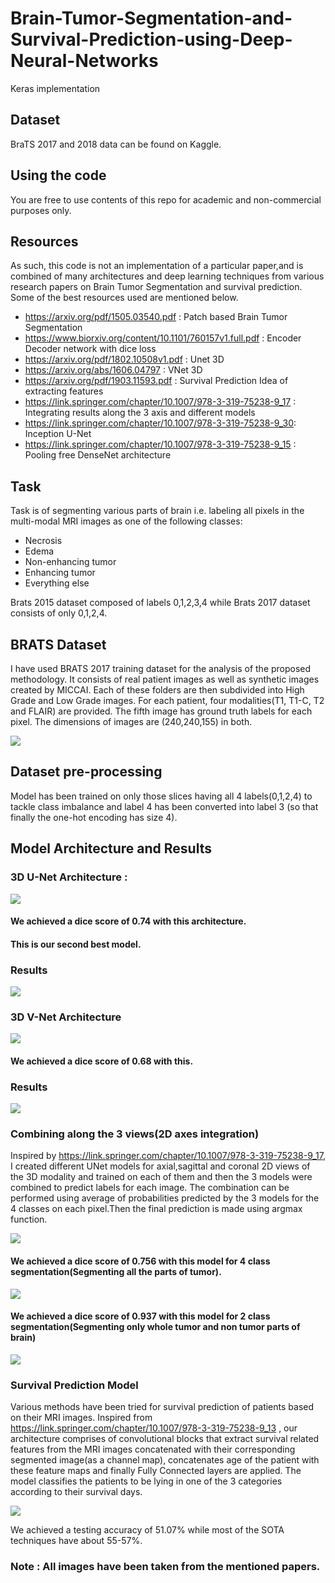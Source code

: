 # Brain-Tumor-Segmentation-and-Survival-Prediction-using-Deep-Neural-Networks

Keras implementation

## Dataset
BraTS 2017 and 2018 data can be found on Kaggle.

## Using the code
You are free to use contents of this repo for academic and non-commercial purposes only.

## Resources
As such, this code is not an implementation of a particular paper,and is combined of many architectures and deep learning techniques from various research papers on Brain Tumor Segmentation and survival prediction. Some of the best resources used are mentioned below.

- https://arxiv.org/pdf/1505.03540.pdf : Patch based Brain Tumor Segmentation
- https://www.biorxiv.org/content/10.1101/760157v1.full.pdf : Encoder Decoder network with dice loss
- https://arxiv.org/pdf/1802.10508v1.pdf : Unet 3D
- https://arxiv.org/abs/1606.04797 : VNet 3D
- https://arxiv.org/pdf/1903.11593.pdf : Survival Prediction Idea of extracting features
- https://link.springer.com/chapter/10.1007/978-3-319-75238-9_17 : Integrating results along the 3 axis and different models
- https://link.springer.com/chapter/10.1007/978-3-319-75238-9_30: Inception U-Net
- https://link.springer.com/chapter/10.1007/978-3-319-75238-9_15 : Pooling free DenseNet architecture



## Task
Task is of segmenting various parts of brain i.e. labeling all pixels in the multi-modal MRI images as one of the following classes:
- Necrosis
- Edema
- Non-enhancing tumor
- Enhancing tumor 
- Everything else

Brats 2015 dataset composed of labels 0,1,2,3,4 while Brats 2017 dataset consists of only 0,1,2,4.

## BRATS Dataset 
I have used BRATS 2017 training dataset for the analysis of the proposed methodology. It consists of real patient images as well as synthetic images created by MICCAI. Each of these folders are then subdivided into High Grade and Low Grade images. For each patient, four modalities(T1, T1-C, T2 and FLAIR) are provided. The fifth image has ground truth labels for each pixel. The dimensions of images are (240,240,155) in both.

![](Captures/Dataset.png)


## Dataset pre-processing 
Model has been trained on only those slices having all 4 labels(0,1,2,4) to tackle class imbalance and label 4 has been converted into label 3 (so that finally the one-hot encoding has size 4).

## Model Architecture and Results
### 3D U-Net Architecture :

![](Captures/Unet3d.png)


#### We achieved a dice score of 0.74 with this architecture.
#### This is our second best model.

### Results
![](Captures/unet_im.PNG)

### 3D V-Net Architecture
![](Captures/Vnetarch.png)

#### We achieved a dice score of 0.68 with this.

### Results 
![](Captures/vnet_im.PNG)

### Combining along the 3 views(2D axes integration)
Inspired by https://link.springer.com/chapter/10.1007/978-3-319-75238-9_17, I created different UNet models for axial,sagittal and coronal 2D views of the 3D modality and trained on each of them and then the 3 models were combined to predict labels for each image. The combination can be performed using average of probabilities predicted by the 3 models for the 4 classes on each pixel.Then the final prediction is made using argmax function.

![](Captures/ensembling.png)

#### We achieved a dice score of 0.756 with this model for 4 class segmentation(Segmenting all the parts of tumor).

![](Captures/2d_4class_im.PNG)

#### We achieved a dice score of 0.937 with this model for 2 class segmentation(Segmenting only whole tumor and non tumor parts of brain)

![](Captures/2d_2class_im.PNG)



### Survival Prediction Model
Various methods have been tried for survival prediction of patients based on their MRI images.
Inspired from https://link.springer.com/chapter/10.1007/978-3-319-75238-9_13 , our architecture comprises of convolutional blocks that extract survival related features from the MRI images concatenated with their corresponding segmented image(as a channel map), concatenates age of the patient with these feature maps and finally Fully Connected layers are applied. The model classifies the patients to be lying in one of the 3 categories according to their survival days.

![](Captures/nice_cap.PNG)

We achieved a testing accuracy of 51.07% while most of the SOTA techniques have about 55-57%. 

### Note : All images have been taken from the mentioned papers.


